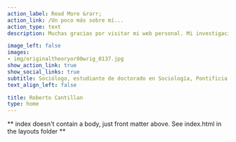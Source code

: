 ```yaml
---
action_label: Read More &rarr;
action_link: /Un poco más sobre mí...
action_type: text
description: Muchas gracias por visitar mi web personal. Mi investigación doctoral utiliza una perspectiva estructural y de redes para estudiar la configuración de las desigualdades socio-políticas en Chile durante los útlimos diez años. En particular, me interesa analizar el despliegue conjunto de la *homofilia* y de la *consolidación* (como mecanismos que sesgan la probabilidad de formación de vínculos) y su efecto sobre las pautas de interacción y de difusión de recursos entre grupos sociales. Para esto uso los datos del Estudio Longitudinal Social de Chile (ELSOC), en específico, los instrumentos que miden redes personales y comportamiento voluntario-asociativo. Estoy especialmente interesado en los modelos estadísticos para redes egocentradas, y en el análisis multinivel y causal con datos de opinión pública. 

image_left: false
images:
- img/originaltheoryor00wrig_0137.jpg
show_action_link: true
show_social_links: true
subtitle: Sociólogo, estudiante de doctorado en Sociología, Pontificia Universidad Católica de Chile (PUC). Investigador asistente Proyecto FONDECYT 1220560. 
text_align_left: false

title: Roberto Cantillan
type: home
---
```


** index doesn't contain a body, just front matter above.
See index.html in the layouts folder **
